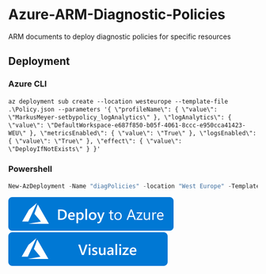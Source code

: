 # Azure-ARM-Diagnostic-Policies
ARM documents to deploy diagnostic policies for specific resources

## Deployment

### Azure CLI

```azurecli-interactive
az deployment sub create --location westeurope --template-file .\Policy.json --parameters '{ \"profileName\": { \"value\": \"MarkusMeyer-setbypolicy_logAnalytics\" }, \"logAnalytics\": { \"value\": \"DefaultWorkspace-e687f850-b05f-4061-8ccc-e950cca41423-WEU\" }, \"metricsEnabled\": { \"value\": \"True\" }, \"logsEnabled\": { \"value\": \"True\" }, \"effect\": { \"value\": \"DeployIfNotExists\" } }'
```

### Powershell

```powershell
New-AzDeployment -Name "diagPolicies" -location "West Europe" -TemplateFile .\Policy.json  -verbose -TemplateParameterFile .\Policy.parameters.json
```

[![Deploy To Azure](https://raw.githubusercontent.com/Azure/azure-quickstart-templates/master/1-CONTRIBUTION-GUIDE/images/deploytoazure.svg?sanitize=true)](https://portal.azure.com/#create/Microsoft.Template/uri/https%3A%2F%2raw.githubusercontent.com%2FMarkusMeyer13%2Azure-ARM-Diagnostic-Policies%2Fmaster%2Policy.json)  [![Visualize](https://raw.githubusercontent.com/Azure/azure-quickstart-templates/master/1-CONTRIBUTION-GUIDE/images/visualizebutton.svg?sanitize=true)](http://armviz.io/#/?load=https%3A%2F%2raw.githubusercontent.com%2FMarkusMeyer13%2Azure-ARM-Diagnostic-Policies%2Fmaster%2Policy.json)
